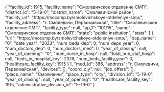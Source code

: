 {
    "facility_id": 1915,
    "facility_name": "Смолевичское отделение СМП",
    "district_id": "5-19-0",
    "district_name": "Смолевичский район",
    "facility_url": "https:\/\/mocsmp.by\/smolevichskoye-otdeleniye-smp\/",
    "facility_address": "г. Смолевичи, Первомайская",
    "title": "Смолевичское отделение СМП",
    "facility_type": null,
    "ap_1": "101\/15",
    "name": "Смолевичское отделение СМП",
    "state": "public institution",
    "stats": [
        {
            "url": "https:\/\/mocsmp.by\/smolevichskoye-otdeleniye-smp\/",
            "dep_name": "0",
            "date_year": "2023",
            "num_beds_dep": 0,
            "num_deps_year": 0,
            "num_doctors_dep": 0,
            "num_doctors_med": 0,
            "year_of_closing": null,
            "year_of_opening": "0",
            "num_nurse_in_hosp": null,
            "total_nub_staf_hosp": null,
            "beds_in_hospital_key": 2378,
            "num_beds_facility_year": 0,
            "healthcare_facility_key": 1915
        }
    ],
    "med_id": 386,
    "address": "г. Смолевичи, Первомайская",
    "devices": [],
    "coord_x_y": null,
    "job_offers": [],
    "place_name": "Смолевичи",
    "place_type": "city",
    "division_id": "5-19-0",
    "year_of_closing": null,
    "year_of_opening": "0",
    "healthcare_facility_key": 1915,
    "administrative_division_id": "5-19-0"
}